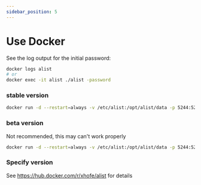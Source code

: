 ```yaml
---
sidebar_position: 5
---
```


# Use Docker

See the log output for the initial password:
```bash
docker logs alist
# or
docker exec -it alist ./alist -password
```

### stable version
```bash
docker run -d --restart=always -v /etc/alist:/opt/alist/data -p 5244:5244 --name="alist" xhofe/alist:latest
```

### beta version
Not recommended, this may can't work properly
```bash
docker run -d --restart=always -v /etc/alist:/opt/alist/data -p 5244:5244 --name="alist" xhofe/alist:v2
```

### Specify version
See https://hub.docker.com/r/xhofe/alist for details